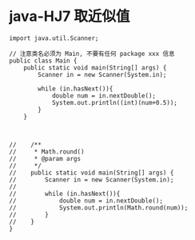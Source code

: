 # java-HJ7 取近似值


    import java.util.Scanner;
    
    // 注意类名必须为 Main, 不要有任何 package xxx 信息
    public class Main {
        public static void main(String[] args) {
            Scanner in = new Scanner(System.in);
    
            while (in.hasNext()){
                double num = in.nextDouble();
                System.out.println((int)(num+0.5));
            }
        }
        
        
    
    //    /**
    //     * Math.round()
    //     * @param args
    //     */
    //    public static void main(String[] args) {
    //        Scanner in = new Scanner(System.in);
    //
    //        while (in.hasNext()){
    //            double num = in.nextDouble();
    //            System.out.println(Math.round(num));
    //        }
    //    }
    }

  

